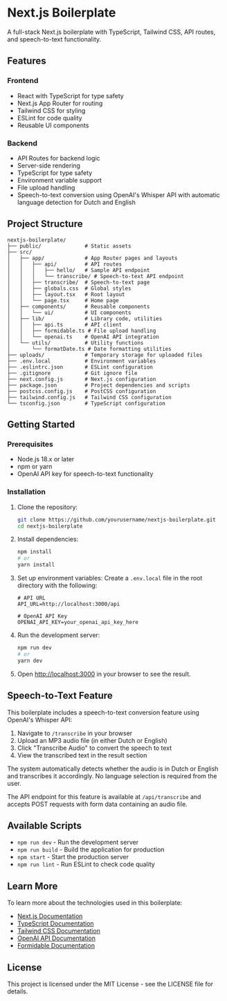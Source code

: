 # Next.js Boilerplate

A full-stack Next.js boilerplate with TypeScript, Tailwind CSS, API routes, and speech-to-text functionality.

## Features

### Frontend
- React with TypeScript for type safety
- Next.js App Router for routing
- Tailwind CSS for styling
- ESLint for code quality
- Reusable UI components

### Backend
- API Routes for backend logic
- Server-side rendering
- TypeScript for type safety
- Environment variable support
- File upload handling
- Speech-to-text conversion using OpenAI's Whisper API with automatic language detection for Dutch and English

## Project Structure

```
nextjs-boilerplate/
├── public/              # Static assets
├── src/
│   ├── app/             # App Router pages and layouts
│   │   ├── api/         # API routes
│   │   │   ├── hello/   # Sample API endpoint
│   │   │   └── transcribe/ # Speech-to-text API endpoint
│   │   ├── transcribe/  # Speech-to-text page
│   │   ├── globals.css  # Global styles
│   │   ├── layout.tsx   # Root layout
│   │   └── page.tsx     # Home page
│   ├── components/      # Reusable components
│   │   └── ui/          # UI components
│   ├── lib/             # Library code, utilities
│   │   ├── api.ts       # API client
│   │   ├── formidable.ts # File upload handling
│   │   └── openai.ts    # OpenAI API integration
│   └── utils/           # Utility functions
│       └── formatDate.ts # Date formatting utilities
├── uploads/             # Temporary storage for uploaded files
├── .env.local           # Environment variables
├── .eslintrc.json       # ESLint configuration
├── .gitignore           # Git ignore file
├── next.config.js       # Next.js configuration
├── package.json         # Project dependencies and scripts
├── postcss.config.js    # PostCSS configuration
├── tailwind.config.js   # Tailwind CSS configuration
└── tsconfig.json        # TypeScript configuration
```

## Getting Started

### Prerequisites

- Node.js 18.x or later
- npm or yarn
- OpenAI API key for speech-to-text functionality

### Installation

1. Clone the repository:
   ```bash
   git clone https://github.com/yourusername/nextjs-boilerplate.git
   cd nextjs-boilerplate
   ```

2. Install dependencies:
   ```bash
   npm install
   # or
   yarn install
   ```

3. Set up environment variables:
   Create a `.env.local` file in the root directory with the following:
   ```
   # API URL
   API_URL=http://localhost:3000/api
   
   # OpenAI API Key
   OPENAI_API_KEY=your_openai_api_key_here
   ```

4. Run the development server:
   ```bash
   npm run dev
   # or
   yarn dev
   ```

5. Open [http://localhost:3000](http://localhost:3000) in your browser to see the result.

## Speech-to-Text Feature

This boilerplate includes a speech-to-text conversion feature using OpenAI's Whisper API:

1. Navigate to `/transcribe` in your browser
2. Upload an MP3 audio file (in either Dutch or English)
3. Click "Transcribe Audio" to convert the speech to text
4. View the transcribed text in the result section

The system automatically detects whether the audio is in Dutch or English and transcribes it accordingly. No language selection is required from the user.

The API endpoint for this feature is available at `/api/transcribe` and accepts POST requests with form data containing an audio file.

## Available Scripts

- `npm run dev` - Run the development server
- `npm run build` - Build the application for production
- `npm start` - Start the production server
- `npm run lint` - Run ESLint to check code quality

## Learn More

To learn more about the technologies used in this boilerplate:

- [Next.js Documentation](https://nextjs.org/docs)
- [TypeScript Documentation](https://www.typescriptlang.org/docs/)
- [Tailwind CSS Documentation](https://tailwindcss.com/docs)
- [OpenAI API Documentation](https://platform.openai.com/docs/api-reference)
- [Formidable Documentation](https://github.com/node-formidable/formidable)

## License

This project is licensed under the MIT License - see the LICENSE file for details.
